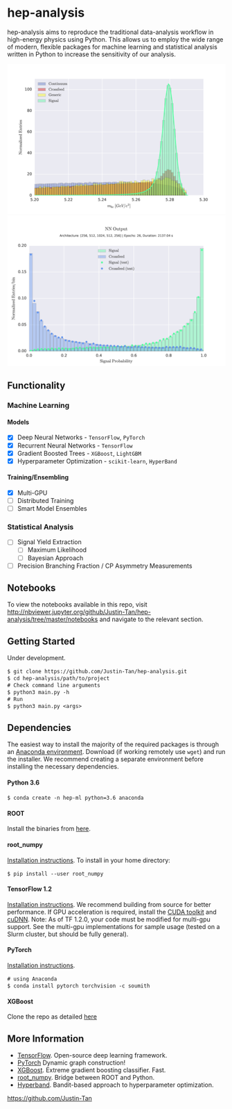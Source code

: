 # hep-analysis
hep-analysis aims to reproduce the traditional data-analysis workflow in high-energy physics using Python. This allows us to employ the wide range of modern, flexible packages for machine learning and statistical analysis written in Python to increase the sensitivity of our analysis.

![Mbc distribution](plots/readme_plots/mbc.png?raw=true "Sample feature distribution")
![NN output](plots/readme_plots/nn_prob.png?raw=true "Neural Network Output")

## Functionality
### Machine Learning
#### Models
- [x] Deep Neural Networks - `TensorFlow`, `PyTorch`
- [x] Recurrent Neural Networks - `TensorFlow`
- [x] Gradient Boosted Trees - `XGBoost`, `LightGBM`
- [x] Hyperparameter Optimization - `scikit-learn`, `HyperBand`

#### Training/Ensembling
- [x] Multi-GPU
- [ ] Distributed Training
- [ ] Smart Model Ensembles

### Statistical Analysis
- [ ] Signal Yield Extraction
  - [ ] Maximum Likelihood
  - [ ] Bayesian Approach
- [ ] Precision Branching Fraction / CP Asymmetry Measurements

## Notebooks
To view the notebooks available in this repo, visit http://nbviewer.jupyter.org/github/Justin-Tan/hep-analysis/tree/master/notebooks and navigate to the relevant section. 

## Getting Started
Under development.
```
$ git clone https://github.com/Justin-Tan/hep-analysis.git
$ cd hep-analysis/path/to/project
# Check command line arguments
$ python3 main.py -h
# Run
$ python3 main.py <args> 
```

## Dependencies
The easiest way to install the majority of the required packages is through an [Anaconda environment](https://www.continuum.io/downloads). Download (if working remotely use `wget`) and run the installer. We recommend creating a separate environment before installing the necessary dependencies.

#### Python 3.6
```
$ conda create -n hep-ml python=3.6 anaconda
```
#### ROOT
Install the binaries from [here](https://root.cern.ch/downloading-root).

#### root_numpy
[Installation instructions](http://scikit-hep.org/root_numpy/install.html). To install in your home directory:
```
$ pip install --user root_numpy
```
#### TensorFlow 1.2
[Installation instructions](https://www.tensorflow.org/install/install_sources). We recommend building from source for better performance. If GPU acceleration is required, install the [CUDA toolkit](https://developer.nvidia.com/cuda-toolkit) and [cuDNN](https://developer.nvidia.com/cudnn). Note: As of TF 1.2.0, your code must be modified for multi-gpu support. See the multi-gpu implementations for sample usage (tested on a Slurm cluster, but should be fully general).

#### PyTorch
[Installation instructions](https://github.com/pytorch/pytorch#installation).
```
# using Anaconda
$ conda install pytorch torchvision -c soumith
```

#### XGBoost 
Clone the repo as detailed [here](http://xgboost.readthedocs.io/en/latest/build.html)

## More Information
* [TensorFlow](https://www.tensorflow.org/). Open-source deep learning framework.
* [PyTorch](https://github.com/pytorch/pytorch) Dynamic graph construction!
* [XGBoost](http://xgboost.readthedocs.io/en/latest/). Extreme gradient boosting classifier. Fast.
* [root_numpy](https://github.com/scikit-hep/root_numpy). Bridge between ROOT and Python.
* [Hyperband](https://people.eecs.berkeley.edu/~kjamieson/hyperband.html?utm_content=buffera95c2&utm_medium=social&utm_source=twitter.com&utm_campaign=buffer).
Bandit-based approach to hyperparameter optimization.

https://github.com/Justin-Tan
